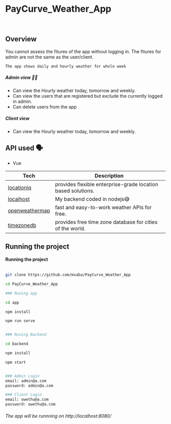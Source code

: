 # PayCurve_Weather_App

<br />

## Overview 

You cannot assess the fitures of the app without logging in. The fitures for admin are not the same as the user/client. 

```The app shows daily and hourly weather for whole week``` 

##### Admin view ✍🏾

- Can view the Hourly weather today, tomorrow and weekly. 
- Can view the users that are registered but exclude the currently logged in admin.
- Can delete users from the app

##### Client view 

- Can view the Hourly weather today, tomorrow and weekly. 

## API used 🗣

- Vue

| Tech                                                                              | Description                                                 |
| --------------------------------------------------------------------------------- | ----------------------------------------------------------- |
| [locationiq](https://locationiq.com/)                                             | provides flexible enterprise-grade location based solutions.|
| [localhost](http://localhost:5000/api)                                            | My backend coded in nodejs😅                                |
| [openweathermap](https://openweathermap.org/)                                     | fast and easy-to-work weather APIs for free.                |
| [timezonedb](https://timezonedb.com/)                                             | provides free time zone database for cities of the world.   |


## Running the project

#### Running the project

```bash

git clone https://github.com/mxaba/PayCurve_Weather_App

cd PayCurve_Weather_App

### Runing app

cd app

npm install

npm run serve


### Runing Backend

cd backend

npm install

npm start


### Admin Login
email: admin@a.com
password: admin@a.com

### Client Login
email: owethu@a.com
password: owethu@a.com


```

###### The app will be runnning on http://localhost:8080/ 

